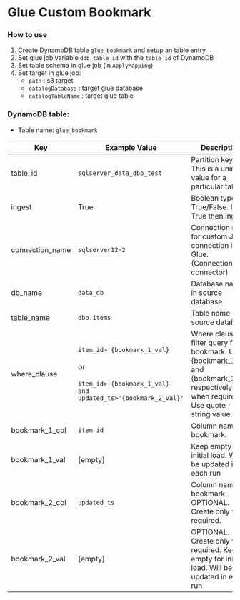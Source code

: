 # Glue Custom Bookmark

### How to use

1. Create DynamoDB table `glue_bookmark` and setup an table entry
2. Set glue job variable  `ddb_table_id` with the `table_id` of DynamoDB
3. Set table schema in glue job (in `ApplyMapping`)
4. Set target in glue job:
    - `path` : s3 target
    - `catalogDatabase` : target glue database
    - `catalogTableName` : target glue table

### DynamoDB table:
- Table name: `glue_bookmark`

| Key | Example Value | Description |
| --- | --- | --- |
| table_id | `sqlserver_data_dbo_test` | Partition key. This is a unique value for a particular table |
| ingest | True | Boolean type. True/False. If True then ingest |
| connection_name | `sqlserver12-2` | Connection name for custom JDBC connection in Glue. (Connection, not connector) |
| db_name | `data_db` | Database name in source database |
| table_name | `dbo.items` | Table name in source database |
| where_clause | `item_id>'{bookmark_1_val}'`<br><br>or<br><br>`item_id>'{bookmark_1_val}' and updated_ts>'{bookmark_2_val}'` | Where clause as filter query for bookmark. Use {bookmark\_1\_val} and {bookmark\_2\_val} respectively when required. Use quote `'` for string value. |
| bookmark\_1\_col | `item_id` | Column name for bookmark. |
| bookmark\_1\_val | \[empty\] | Keep empty for initial load. Will be updated in each run |
| bookmark\_2\_col | `updated_ts` | Column name for bookmark.<br>OPTIONAL. Create only when required. |
| bookmark\_2\_val | \[empty\] | OPTIONAL. Create only when required. Keep empty for initial load. Will be updated in each run |

